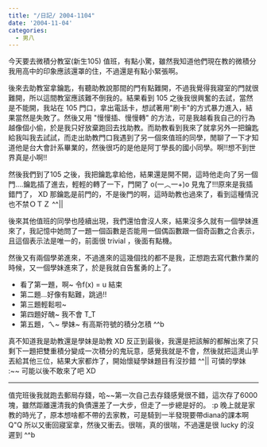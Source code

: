 ```yaml
---
title: "/日記/ 2004-1104"
date: '2004-11-04'
categories:
  - 男八
---
```


今天要去微積分教室(新生105) 值班，有點小驚，雖然我知道他們現在教的微積分我用高中的印象應該還罩的住，不過還是有點小緊張啊。

後來去助教室拿鑰匙，有聽助教說那間的門有點難開，不過我覺得我寢室的門就很難開，所以這間教室應該難不倒我的。結果看到 105 之後我很興奮的去試，當然是不能開，我站在 105 門口，拿出電話卡，想試著用"刷卡"的方式暴力進入，結果當然是失敗了。然後又用 "慢慢插、慢慢轉" 的方法，可是我越看我自己的行為越像個小偷，於是我只好放棄跑回去找助教。而助教看到我來了就拿另外一把鑰匙給我叫我去試試，而走出助教門口我遇到了另一個來值班的同學，閒聊了一下才知道他是台大會計系畢業的，然後很巧的是他是阿丁學長的國小同學。啊!!想不到世界真是小啊!!

然後我們到了105 之後，我把鑰匙拿給他，結果還是開不開，這時他走向了另一個門....鑰匙插了進去，輕輕的轉了一下，門開了 o(一︿一+)o 見鬼了!!!原來是我插錯門了， XD 那鑰匙是前門的，不是後門的啊，這時助教也過來了，看到這種情況也不禁ＯＴＺ ^^||

後來其他值班的同學也陸續出現，我們還怕會沒人來，結果沒多久就有一個學妹進來了，我記憶中她問了一題一個函數是否能用一個偶函數跟一個奇函數之合表示，且這個表示法是唯一的，前面很 trivial ，後面有點機。

然後又有兩個學弟進來，不過進來的這幾個找的都不是我，正想跑去寫代數作業的時候，又一個學妹進來了，於是我就自告奮勇的上了。

+ 看了第一題，啊~ 令f(x) = u 結束
+ 第二題...好像有點難，跳過!!
+ 第三題輕鬆啦~
+ 第四題好醜~ 我不會 T_T 
+ 第五題，ㄟ~ 學妹~ 有高斯符號的積分怎積 ^^b

真不知道我是助教還是學妹是助教 XD 反正到最後，我還是把該解的都解出來了只剩下一題把雙重積分變成一次積分的鬼玩意，感覺我就是不會，然後就把這燙山芋丟給其他三位，結果大家都炸了，開始懷疑學妹題目有沒抄錯 ^^|| 可憐的學妹 :~~  可能以後不敢來了吧 XD

----

值完班後我就跑去郵局存錢，哈~~第一次自己去存錢感覺很不錯，這次存了6000塊，雖然距離還清我的負債還差了一大步，但走了一步總是好的。 :p 晚上就是家教的時光了，原本想啥都不帶的去家教，可是騎到一半發現要帶diana的課本啊  Q"Q  所以又衝回寢室拿，然後又衝去。很喘，真的很喘，不過還是很 lucky 的沒遲到 ^^b